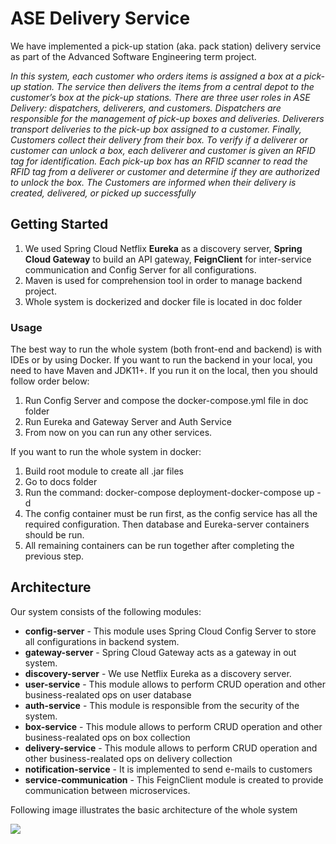 # ASE Delivery Service

We have implemented a pick-up station (aka. pack station) delivery service as part of the Advanced Software Engineering term project.

_In this system, each customer who orders items is assigned a box at a pick-up station. The service then
delivers the items from a central depot to the customer’s box at the pick-up stations.
There are three user roles in ASE Delivery: dispatchers, deliverers, and customers. Dispatchers are responsible for the management of pick-up boxes and deliveries. Deliverers transport deliveries to the pick-up
box assigned to a customer. Finally, Customers collect their delivery from their box. To verify if a deliverer
or customer can unlock a box, each deliverer and customer is given an RFID tag for identification. Each
pick-up box has an RFID scanner to read the RFID tag from a deliverer or customer and determine if they
are authorized to unlock the box. The Customers are informed when their delivery is created, delivered, or
picked up successfully_


## Getting Started 
1. We used Spring Cloud Netflix **Eureka** as a discovery server, **Spring Cloud Gateway** to build an API gateway, **FeignClient** for inter-service communication and Config Server for all configurations.
2. Maven is used for comprehension tool in order to manage backend project.
3. Whole system is dockerized and docker file is located in doc folder


### Usage
The best way to run the whole system (both front-end and backend) is with IDEs or by using Docker.
If you want to run the backend in your local, you need to have Maven and JDK11+.  If you run it on the local, then you should follow order below:
1. Run Config Server and compose the docker-compose.yml file in doc folder
2. Run Eureka and Gateway Server and Auth Service
3. From now on you can run any other services.

If you want to run the whole system in docker:
1. Build root module to create all .jar files
2. Go to docs folder
3. Run the command: docker-compose deployment-docker-compose up -d
4. The config container must be run first, as the config service has all the required configuration. Then database and Eureka-server containers should be run.
5. All remaining containers can be run together after completing the previous step.

## Architecture

Our system consists of the following modules:
- **config-server** - This module uses Spring Cloud Config Server to store all configurations in backend system.
- **gateway-server** - Spring Cloud Gateway acts as a gateway in out system.
- **discovery-server** - We use Netflix Eureka as a  discovery server.
- **user-service** - This module allows to perform CRUD operation and other business-realated ops on user database
- **auth-service** - This module is responsible from the security of the system.
- **box-service**  - This module allows to perform CRUD operation and other business-realated ops on box collection
- **delivery-service** - This module allows to perform CRUD operation and other business-realated ops on delivery collection
- **notification-service** - It is implemented to send e-mails to customers
- **service-communication** - This FeignClient module is created to provide communication between microservices. 

 Following image illustrates the basic architecture of the whole system

<img src="https://i.postimg.cc/4dMBFhWx/Microservices-Diagram-Page-2-1.jpg"><br/>
